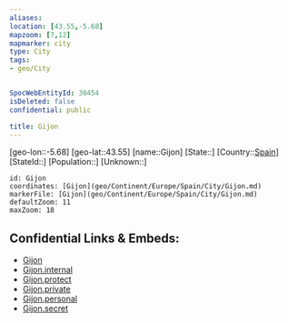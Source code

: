 ```yaml
---
aliases: 
location: [43.55,-5.68]
mapzoom: [7,12] 
mapmarker: city 
type: City
tags:
- geo/City


SpocWebEntityId: 30454
isDeleted: false
confidential: public

title: Gijon
---
```

[geo-lon::-5.68]
[geo-lat::43.55]
[name::Gijon]
[State::]
[Country::[Spain](geo/Continent/Europe/Spain.md)]
[StateId::]
[Population::]
[Unknown::]


```leaflet
id: Gijon
coordinates: [Gijon](geo/Continent/Europe/Spain/City/Gijon.md)
markerFile: [Gijon](geo/Continent/Europe/Spain/City/Gijon.md)
defaultZoom: 11 
maxZoom: 18
```


## Confidential Links & Embeds: 
- [Gijon](../../../../../../_public/geo/Continent/Europe/Spain/City/Gijon.md) 
- [Gijon.internal](../../../../../../_internal/geo/Continent/Europe/Spain/City/Gijon.internal.md) 
- [Gijon.protect](../../../../../../_protect/geo/Continent/Europe/Spain/City/Gijon.protect.md) 
- [Gijon.private](../../../../../../_private/geo/Continent/Europe/Spain/City/Gijon.private.md) 
- [Gijon.personal](../../../../../../_personal/geo/Continent/Europe/Spain/City/Gijon.personal.md) 
- [Gijon.secret](../../../../../../_secret/geo/Continent/Europe/Spain/City/Gijon.secret.md) 
